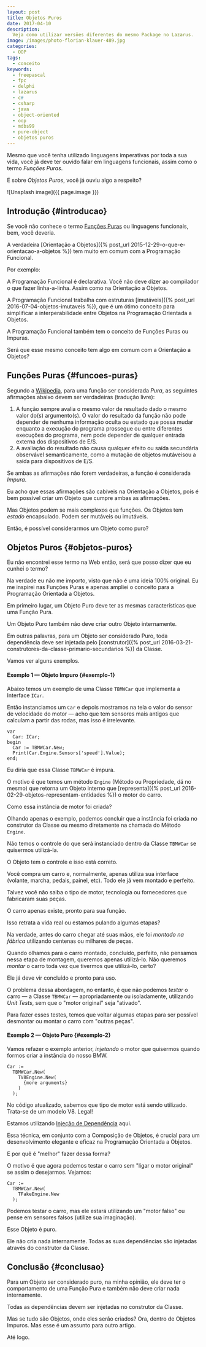 ```yaml
---
layout: post
title: Objetos Puros
date: 2017-04-10
description:
  Veja como utilizar versões diferentes do mesmo Package no Lazarus.
image: /images/photo-florian-klauer-489.jpg
categories: 
  - OOP
tags:
  - conceito
keywords:
  - freepascal
  - fpc
  - delphi
  - lazarus
  - c#
  - csharp
  - java
  - object-oriented
  - oop
  - mdbs99
  - pure-object
  - objetos puros
---
```


Mesmo que você tenha utilizado linguagens imperativas por toda a sua vida, você já deve ter ouvido falar em linguagens funcionais, assim como o termo *Funções Puras*.

E sobre *Objetos Puros*, você já ouviu algo a respeito?

<!--more-->

![Unsplash image]({{ page.image }})  

## Introdução {#introducao}

Se você não conhece o termo [Funções Puras](https://en.wikipedia.org/wiki/Pure_function) ou linguagens funcionais, bem, você deveria.

A verdadeira [Orientação a Objetos]({% post_url 2015-12-29-o-que-e-orientacao-a-objetos %}) tem muito em comum com a Programação Funcional.

Por exemplo:

A Programação Funcional é declarativa. Você não deve dizer ao compilador o que fazer linha-a-linha. Assim como na Orientação a Objetos.

A Programação Funcional trabalha com estruturas [imutáveis]({% post_url 2016-07-04-objetos-imutaveis %}), que é um ótimo conceito para simplificar a interperabilidade entre Objetos na Programação Orientada a Objetos.

A Programação Funcional também tem o conceito de Funções Puras ou Impuras.

Será que esse mesmo conceito tem algo em comum com a Orientação a Objetos?

## Funções Puras {#funcoes-puras}

Segundo a [Wikipedia](https://en.wikipedia.org/wiki/Pure_function), para uma função ser considerada *Pura*, as seguintes afirmações abaixo devem ser verdadeiras (tradução livre):

1. A função sempre avalia o mesmo valor de resultado dado o mesmo valor do(s) argumento(s). O valor do resultado da função não pode depender de nenhuma informação oculta ou estado que possa mudar enquanto a execução do programa prossegue ou entre diferentes execuções do programa, nem pode depender de qualquer entrada externa dos dispositivos de E/S.
2. A avaliação do resultado não causa qualquer efeito ou saída secundária observável semanticamente, como a mutação de objetos mutáveis ​​ou a saída para dispositivos de E/S.

Se ambas as afirmações não forem verdadeiras, a função é considerada *Impura*.

Eu acho que essas afirmações são cabíveis na Orientação a Objetos, pois é bem possível criar um Objeto que cumpre ambas as afirmações.

Mas Objetos podem se mais complexos que funções. Os Objetos tem *estado* encapsulado. Podem ser mutáveis ou imutáveis.

Então, é possível considerarmos um Objeto como puro?

## Objetos Puros {#objetos-puros}

Eu não encontrei esse termo na Web então, será que posso dizer que eu cunhei o termo?

Na verdade eu não me importo, visto que não é uma ideia 100% original. Eu me inspirei nas Funções Puras e apenas ampliei o conceito para a Programação Orientada a Objetos.

Em primeiro lugar, um Objeto Puro deve ter as mesmas características que uma Função Pura.

Um Objeto Puro também não deve criar outro Objeto internamente.

Em outras palavras, para um Objeto ser considerado Puro, toda dependência deve ser injetada pelo [construtor]({% post_url 2016-03-21-construtores-da-classe-primario-secundarios %}) da Classe.

Vamos ver alguns exemplos.

#### Exemplo 1 — Objeto Impuro {#exemplo-1}

Abaixo temos um exemplo de uma Classe `TBMWCar` que implementa a Interface `ICar`.

Então instanciamos um `Car` e depois mostramos na tela o valor do sensor de velocidade do motor — acho que tem sensores mais antigos que calculam a partir das rodas, mas isso é irrelevante.

    var
      Car: ICar;
    begin
      Car := TBMWCar.New;
      Print(Car.Engine.Sensors['speed'].Value);
    end;

Eu diria que essa Classe `TBMWCar` é impura.

O motivo é que temos um método `Engine` (Método ou Propriedade, dá no mesmo) que retorna um Objeto interno que [representa]({% post_url 2016-02-29-objetos-representam-entidades %}) o motor do carro.

Como essa instância de motor foi criada?

Olhando apenas o exemplo, podemos concluir que a instância foi criada no construtor da Classe ou mesmo diretamente na chamada do Método `Engine`.

Não temos o controle do que será instanciado dentro da Classe `TBMWCar` se quisermos utilizá-la.

O Objeto tem o controle e isso está correto.

Você compra um carro e, normalmente, apenas utiliza sua interface (volante, marcha, pedais, painel, etc). Todo ele já vem montado e perfeito.

Talvez você não saiba o tipo de motor, tecnologia ou fornecedores que fabricaram suas peças.

O carro apenas existe, pronto para sua função.

Isso retrata a vida real ou estamos pulando algumas etapas?

Na verdade, antes do carro chegar até suas mãos, ele foi *montado na fábrica* utilizando centenas ou milhares de peças.

Quando olhamos para o carro montado, concluído, perfeito, não pensamos nessa etapa de montagem, queremos apenas utilizá-lo. Não queremos *montar* o carro toda vez que tivermos que utilizá-lo, certo?

Ele já deve vir concluído e pronto para uso.

O problema dessa abordagem, no entanto, é que não podemos *testar* o carro — a Classe `TBMWCar` — apropriadamente ou isoladamente, utilizando *Unit Tests*, sem que o "motor original" seja "ativado".

Para fazer esses testes, temos que voltar algumas etapas para ser possível desmontar ou montar o carro com "outras peças".

#### Exemplo 2 — Objeto Puro {#exemplo-2}

Vamos refazer o exemplo anterior, *injetando* o motor que quisermos quando formos criar a instância do nosso BMW.

    Car := 
      TBMWCar.New(
        TV8Engine.New(
          {more arguments}
        )
      );

No código atualizado, sabemos que tipo de motor está sendo utilizado. Trata-se de um modelo V8. Legal!

Estamos utilizando [Injeção de Dependência](https://en.wikipedia.org/wiki/Dependency_injection) aqui.

Essa técnica, em conjunto com a Composição de Objetos, é crucial para um desenvolvimento elegante e eficaz na Programação Orientada a Objetos.

E por quê é "melhor" fazer dessa forma?

O motivo é que agora podemos testar o carro sem "ligar o motor original" se assim o desejarmos. Vejamos:

    Car := 
      TBMWCar.New(
        TFakeEngine.New
      );

Podemos testar o carro, mas ele estará utilizando um "motor falso" ou pense em sensores falsos (utilize sua imaginação).

Esse Objeto é puro.

Ele não cria nada internamente. Todas as suas dependências são injetadas através do construtor da Classe.
      
## Conclusão {#conclusao}

Para um Objeto ser considerado puro, na minha opinião, ele deve ter o comportamento de uma Função Pura e também não deve criar nada internamente.

Todas as dependências devem ser injetadas no construtor da Classe.

Mas se tudo são Objetos, onde eles serão criados? Ora, dentro de Objetos Impuros. Mas esse é um assunto para outro artigo.

Até logo.